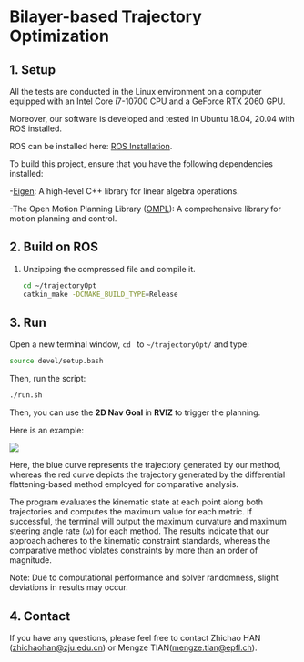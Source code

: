 # Bilayer-based Trajectory Optimization

## 1. Setup

All the tests are conducted in the Linux environment on a computer equipped with an Intel Core i7-10700 CPU and a GeForce RTX 2060 GPU.

Moreover, our software is developed and tested in Ubuntu 18.04, 20.04 with ROS installed.

ROS can be installed here: [ROS Installation](http://wiki.ros.org/ROS/Installation).

To build this project, ensure that you have the following dependencies installed:&#x20;

-[Eigen](https://eigen.tuxfamily.org/index.php?title=Main_Page): A high-level C++ library for linear algebra operations.&#x20;

-The Open Motion Planning Library ([OMPL](https://ompl.kavrakilab.org/)): A comprehensive library for motion planning and control.

## 2. Build on ROS

1.  Unzipping the compressed file and compile it.

    ```bash
    cd ~/trajectoryOpt
    catkin_make -DCMAKE_BUILD_TYPE=Release
    ```

## 3. Run

Open a new terminal window, `cd ` to `~/trajectoryOpt/` and type:

```bash
source devel/setup.bash
```

Then, run the script:

```bash
./run.sh 
```

Then, you can use the **2D Nav Goal** in **RVIZ** to trigger the planning.

Here is an example:

![](README_md_files/1.gif)

Here, the blue curve represents the trajectory generated by our method, whereas the red curve depicts the trajectory generated by the differential flattening-based method employed for comparative analysis.&#x20;

The program evaluates the kinematic state at each point along both trajectories and computes the maximum value for each metric. If successful, the terminal will output the maximum curvature and maximum steering angle rate ($\omega$) for each method.
The results indicate that our approach adheres to the kinematic constraint standards, whereas the comparative method violates constraints by more than an order of magnitude.

Note: Due to computational performance and solver randomness, slight deviations in results may occur.

## 4. Contact

If you have any questions, please feel free to contact Zhichao HAN (<zhichaohan@zju.edu.cn>) or Mengze TIAN(<mengze.tian@epfl.ch>).
